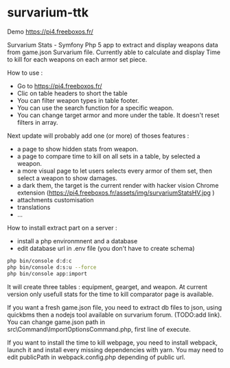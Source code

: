 # survarium-ttk
Demo https://pi4.freeboxos.fr/

Survarium Stats - Symfony Php 5 app to extract and display weapons data from game.json Survarium file. 
Currently able to calculate and display Time to kill for each weapons on each armor set piece.

How to use : 
- Go to https://pi4.freeboxos.fr/
- Clic on table headers to short the table
- You can filter weapon types in table footer.
- You can use the search function for a specific weapon.
- You can change target armor and more under the table. It doesn't reset filters in array. 

Next update will probably add one (or more) of thoses features : 
- a page to show hidden stats from weapon. 
- a page to compare time to kill on all sets in a table, by selected a weapon. 
- a more visual page to let users selects every armor of them set, then select a weapon to show damages.
- a dark them, the target is the current render with hacker vision Chrome extension  (https://pi4.freeboxos.fr/assets/img/survariumStatsHV.jpg )
- attachments customisation
- translations
- ...

How to install extract part on a server : 
- install a php environmnent and a database
- edit database url in .env file (you don't have to create schema)
```bash
php bin/console d:d:c
php bin/console d:s:u --force
php bin/console app:import
```
It will create three tables : equipment, gearget, and weapon. At current version only usefull stats for the time to kill comparator page is available. 

If you want a fresh game.json file, you need to extract db files to json, using quickbms then a nodejs tool available on survarium forum. (TODO:add link). You can change game.json path in src\Command\ImportOptionsCommand.php, first line of execute.

If you want to install the time to kill webpage, you need to install webpack, launch it and install every missing dependencies with yarn. 
You may need to edit publicPath in webpack.config.php depending of public url. 

